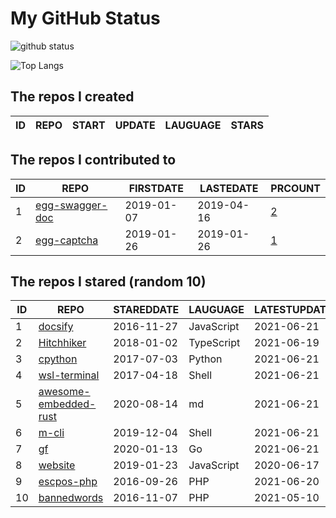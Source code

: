 # My GitHub Status

<img src="https://github-readme-stats-1.yihong0618.vercel.app/api?username=jc-lathander&show_icons=true&&&hide_title=true&count_private=true" alt="github status" />

![Top Langs](https://github-readme-stats-1.yihong0618.vercel.app/api/top-langs/?username=jc-lathander&layout=compact)

<!--START_SECTION:my_github-->
## The repos I created
| ID | REPO | START | UPDATE | LAUGUAGE | STARS |
|----|------|-------|--------|----------|-------|

## The repos I contributed to
| ID |                                REPO                                | FIRSTDATE  | LASTEDATE  |                                          PRCOUNT                                           |
|----|--------------------------------------------------------------------|------------|------------|--------------------------------------------------------------------------------------------|
|  1 | [egg-swagger-doc](https://github.com/Yanshijie-EL/egg-swagger-doc) | 2019-01-07 | 2019-04-16 | [2](https://github.com/Yanshijie-EL/egg-swagger-doc/pulls?q=is%3Apr+author%3Ajc-lathander) |
|  2 | [egg-captcha](https://github.com/Raoul1996/egg-captcha)            | 2019-01-26 | 2019-01-26 | [1](https://github.com/Raoul1996/egg-captcha/pulls?q=is%3Apr+author%3Ajc-lathander)        |

## The repos I stared (random 10)
| ID |                                      REPO                                       | STAREDDATE |  LAUGUAGE  | LATESTUPDATE |
|----|---------------------------------------------------------------------------------|------------|------------|--------------|
|  1 | [docsify](https://github.com/docsifyjs/docsify)                                 | 2016-11-27 | JavaScript | 2021-06-21   |
|  2 | [Hitchhiker](https://github.com/brookshi/Hitchhiker)                            | 2018-01-02 | TypeScript | 2021-06-19   |
|  3 | [cpython](https://github.com/python/cpython)                                    | 2017-07-03 | Python     | 2021-06-21   |
|  4 | [wsl-terminal](https://github.com/mskyaxl/wsl-terminal)                         | 2017-04-18 | Shell      | 2021-06-21   |
|  5 | [awesome-embedded-rust](https://github.com/rust-embedded/awesome-embedded-rust) | 2020-08-14 | md         | 2021-06-21   |
|  6 | [m-cli](https://github.com/rgcr/m-cli)                                          | 2019-12-04 | Shell      | 2021-06-21   |
|  7 | [gf](https://github.com/gogf/gf)                                                | 2020-01-13 | Go         | 2021-06-21   |
|  8 | [website](https://github.com/openpitrix/website)                                | 2019-01-23 | JavaScript | 2020-06-17   |
|  9 | [escpos-php](https://github.com/mike42/escpos-php)                              | 2016-09-26 | PHP        | 2021-06-20   |
| 10 | [bannedwords](https://github.com/spetacular/bannedwords)                        | 2016-11-07 | PHP        | 2021-05-10   |

<!--END_SECTION:my_github-->
